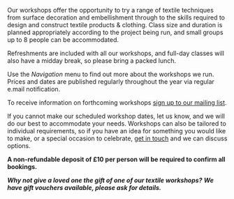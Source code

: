 Our workshops offer the opportunity to try a range of textile techniques from surface decoration and embellishment through to the skills required to design and construct textile products & clothing. Class size and duration is planned appropriately according to the project being run, and small groups up to 8 people can be accommodated.

Refreshments are included with all our workshops, and full-day classes will also have a midday break, so please bring a packed lunch.

Use the _Navigation_ menu to find out more about the workshops we run. Prices and dates are published regularly throughout the year via regular e.mail notification.

To receive information on forthcoming workshops [sign up to our mailing list](/contact).

If you cannot make our scheduled workshop dates, let us know, and we will do our best to accommodate your needs. Workshops can also be tailored to individual requirements, so if you have an idea for something you would like to make, or a special occasion to celebrate, [get in touch](/contact) and we can discuss options.

**A non-refundable deposit of £10 per person will be required to confirm all bookings.**

***Why not give a loved one the gift of one of our textile workshops?*** 
***We have gift vouchers available, please ask for details.***

<div style="height:200px;"></div>
